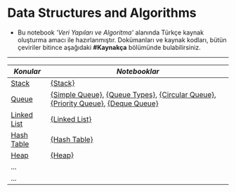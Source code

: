 # Data Structures and Algorithms
- Bu notebook <i>'Veri Yapıları ve Algoritma'</i> alanında Türkçe kaynak oluşturma amacı ile hazırlanmıştır. Dokümanları ve kaynak kodları, bütün çeviriler bitince aşağıdaki <b>#Kaynakça</b> bölümünde bulabilirsiniz.
<hr>


| *Konular*                   | *Notebooklar*                                                                    |
| ----------------------------|----------------------------------------------------------------------------------| 
|      [Stack](https://github.com/erogluegemen/Data-Structures-and-Algorithms/tree/main/Stack)                   |        [{Stack}](https://github.com/erogluegemen/Data-Structure-and-Algorithm/blob/main/Stack/stack_1.ipynb)                     |
|[Queue](https://github.com/erogluegemen/Data-Structures-and-Algorithms/tree/main/Queue)                         |        [{Simple Queue}](https://github.com/erogluegemen/Data-Structure-and-Algorithm/blob/main/Queue/%5B1%5Dsimple_queue.ipynb), [{Queue Types}](https://github.com/erogluegemen/Data-Structure-and-Algorithm/blob/main/Queue/%5B2%5Dtypes_of_queue.ipynb), [{Circular Queue}](https://github.com/erogluegemen/Data-Structure-and-Algorithm/blob/main/Queue/%5B3%5Dcircular_queue.ipynb), [{Priority Queue}](https://github.com/erogluegemen/Data-Structure-and-Algorithm/blob/main/Queue/%5B4%5Dpriority_queue.ipynb), [{Deque Queue}](https://github.com/erogluegemen/Data-Structures-and-Algorithms/blob/main/Queue/%5B5%5Ddeque_queue.ipynb)        |
|[Linked List](https://github.com/erogluegemen/Data-Structures-and-Algorithms/tree/main/Linked%20List)           |        [{Linked List}](https://github.com/erogluegemen/Data-Structures-and-Algorithms/blob/main/Linked%20List/linked_list.ipynb)       |
|[Hash Table](https://github.com/erogluegemen/Data-Structures-and-Algorithms/tree/main/Hash%20Table)             |        [{Hash Table}](https://github.com/erogluegemen/Data-Structures-and-Algorithms/blob/main/Hash%20Table/hash_table.ipynb)         |
|[Heap](https://github.com/erogluegemen/Data-Structures-and-Algorithms/tree/main/Heap)                           |        [{Heap}](https://github.com/erogluegemen/Data-Structures-and-Algorithms/blob/main/Heap/Heap.ipynb)                       |
| ...                         |                                                                                  |
| ...                         |                                                                                  |
